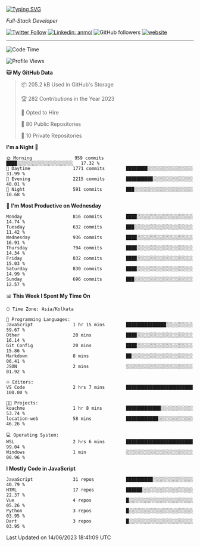 [![Typing SVG](https://readme-typing-svg.herokuapp.com?lines=HI%2C+I'm+Tonal;I'm+a+Full+Stack+Developer)](https://git.io/typing-svg)

<p><em>Full-Stack Developer</em></p>

[![Twitter Follow](https://img.shields.io/twitter/follow/tonalmathew?style=flat)](https://twitter.com/intent/follow?screen_name=tonalmathew)
[![Linkedin: anmol](https://img.shields.io/badge/tonal-mathew?style=flat-square&logo=Linkedin&logoColor=white&link=https://www.linkedin.com/in/tonal-mathew/)](https://www.linkedin.com/in/tonal-mathew/)
![GitHub followers](https://img.shields.io/github/followers/tonalmathew?label=Follow&style=social)
[![website](https://img.shields.io/badge/Website-46a2f1.svg?&style=flat-square&logo=Google-Chrome&logoColor=white&link=http://tonalmathew.github.io/)](http://tonalmathew.github.io/)

---
<!--START_SECTION:waka-->
![Code Time](http://img.shields.io/badge/Code%20Time-1%2C013%20hrs%2032%20mins-blue)

![Profile Views](http://img.shields.io/badge/Profile%20Views-0-blue)

**🐱 My GitHub Data** 

> 📦 205.2 kB Used in GitHub's Storage 
 > 
> 🏆 282 Contributions in the Year 2023
 > 
> 💼 Opted to Hire
 > 
> 📜 80 Public Repositories 
 > 
> 🔑 10 Private Repositories 
 > 
**I'm a Night 🦉** 

```text
🌞 Morning                959 commits         ████░░░░░░░░░░░░░░░░░░░░░   17.32 % 
🌆 Daytime                1771 commits        ████████░░░░░░░░░░░░░░░░░   31.99 % 
🌃 Evening                2215 commits        ██████████░░░░░░░░░░░░░░░   40.01 % 
🌙 Night                  591 commits         ███░░░░░░░░░░░░░░░░░░░░░░   10.68 % 
```
📅 **I'm Most Productive on Wednesday** 

```text
Monday                   816 commits         ████░░░░░░░░░░░░░░░░░░░░░   14.74 % 
Tuesday                  632 commits         ███░░░░░░░░░░░░░░░░░░░░░░   11.42 % 
Wednesday                936 commits         ████░░░░░░░░░░░░░░░░░░░░░   16.91 % 
Thursday                 794 commits         ████░░░░░░░░░░░░░░░░░░░░░   14.34 % 
Friday                   832 commits         ████░░░░░░░░░░░░░░░░░░░░░   15.03 % 
Saturday                 830 commits         ████░░░░░░░░░░░░░░░░░░░░░   14.99 % 
Sunday                   696 commits         ███░░░░░░░░░░░░░░░░░░░░░░   12.57 % 
```


📊 **This Week I Spent My Time On** 

```text
🕑︎ Time Zone: Asia/Kolkata

💬 Programming Languages: 
JavaScript               1 hr 15 mins        ███████████████░░░░░░░░░░   59.67 % 
Other                    20 mins             ████░░░░░░░░░░░░░░░░░░░░░   16.14 % 
Git Config               20 mins             ████░░░░░░░░░░░░░░░░░░░░░   15.86 % 
Markdown                 8 mins              ██░░░░░░░░░░░░░░░░░░░░░░░   06.41 % 
JSON                     2 mins              ░░░░░░░░░░░░░░░░░░░░░░░░░   01.92 % 

🔥 Editors: 
VS Code                  2 hrs 7 mins        █████████████████████████   100.00 % 

🐱‍💻 Projects: 
koachme                  1 hr 8 mins         █████████████░░░░░░░░░░░░   53.74 % 
location-web             58 mins             ████████████░░░░░░░░░░░░░   46.26 % 

💻 Operating System: 
WSL                      2 hrs 6 mins        █████████████████████████   99.04 % 
Windows                  1 min               ░░░░░░░░░░░░░░░░░░░░░░░░░   00.96 % 
```

**I Mostly Code in JavaScript** 

```text
JavaScript               31 repos            ██████████░░░░░░░░░░░░░░░   40.79 % 
HTML                     17 repos            ██████░░░░░░░░░░░░░░░░░░░   22.37 % 
Vue                      4 repos             █░░░░░░░░░░░░░░░░░░░░░░░░   05.26 % 
Python                   3 repos             █░░░░░░░░░░░░░░░░░░░░░░░░   03.95 % 
Dart                     3 repos             █░░░░░░░░░░░░░░░░░░░░░░░░   03.95 % 
```




 Last Updated on 14/06/2023 18:41:09 UTC
<!--END_SECTION:waka-->
